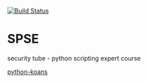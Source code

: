 [![Build Status](https://travis-ci.org/brownman/SPSE.svg?branch=master)](https://travis-ci.org/brownman/SPSE)


SPSE
====
security tube - python scripting expert course


[python-koans](https://github.com/gregmalcolm/python_koans)
